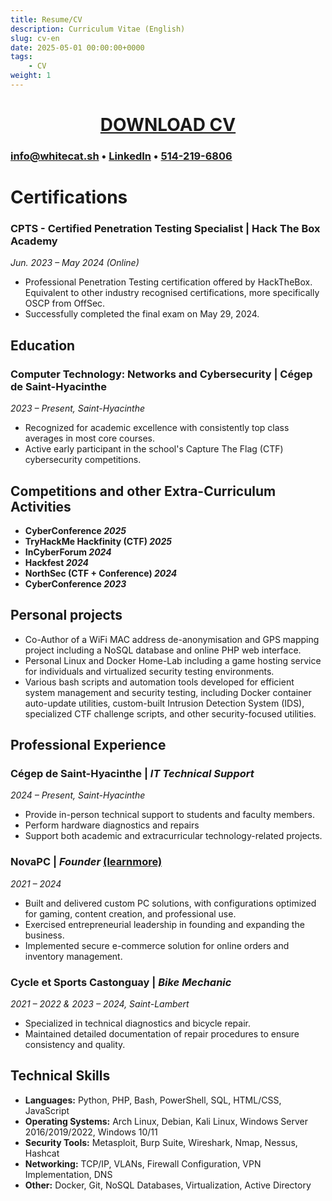 ```yaml
---
title: Resume/CV
description: Curriculum Vitae (English)
slug: cv-en
date: 2025-05-01 00:00:00+0000
tags:
    - CV
weight: 1
---
```

<div style="text-align: center;">

# [DOWNLOAD CV](CV-Charles_Mclean-2025-EN.pdf)

</div>

### [info@whitecat.sh](mailto:info@whitecat.sh) • [LinkedIn](https://www.linkedin.com/in/charlesmcleansec/) • [514-219-6806](tel:+1-514-219-6806)

# **Certifications**

### **CPTS - Certified Penetration Testing Specialist** | Hack The Box Academy
*Jun. 2023 – May 2024 (Online)*
- Professional Penetration Testing certification offered by HackTheBox. Equivalent to other industry recognised certifications, more specifically OSCP from OffSec.
- Successfully completed the final exam on May 29, 2024.

## **Education**

### **Computer Technology: Networks and Cybersecurity** | Cégep de Saint-Hyacinthe
*2023 – Present, Saint-Hyacinthe*
- Recognized for academic excellence with consistently top class averages in most core courses.
- Active early participant in the school's Capture The Flag (CTF) cybersecurity competitions.

## **Competitions and other Extra-Curriculum Activities**

- **CyberConference *2025***
- **TryHackMe Hackfinity (CTF) *2025***
- **InCyberForum *2024***
- **Hackfest *2024***
- **NorthSec (CTF + Conference) *2024***
- **CyberConference *2023***

## **Personal projects**

- Co-Author of a WiFi MAC address de-anonymisation and GPS mapping project including a NoSQL database and online PHP web interface.
- Personal Linux and Docker Home-Lab including a game hosting service for individuals and virtualized security testing environments.
- Various bash scripts and automation tools developed for efficient system management and security testing, including Docker container auto-update utilities, custom-built Intrusion Detection System (IDS), specialized CTF challenge scripts, and other security-focused utilities.

## **Professional Experience**

### **Cégep de Saint-Hyacinthe** | *IT Technical Support*  
*2024 – Present, Saint-Hyacinthe*
- Provide in-person technical support to students and faculty members.
- Perform hardware diagnostics and repairs 
- Support both academic and extracurricular technology-related projects.

### **NovaPC** | *Founder* [(learnmore)](https://whitecat.sh/p/nova-pc/)
*2021 – 2024*
- Built and delivered custom PC solutions, with configurations optimized for gaming, content creation, and professional use.
- Exercised entrepreneurial leadership in founding and expanding the business.
- Implemented secure e-commerce solution for online orders and inventory management.

### **Cycle et Sports Castonguay** | *Bike Mechanic* 
*2021 – 2022 & 2023 – 2024, Saint-Lambert*  
- Specialized in technical diagnostics and bicycle repair.
- Maintained detailed documentation of repair procedures to ensure consistency and quality.

## **Technical Skills**

- **Languages:** Python, PHP, Bash, PowerShell, SQL, HTML/CSS, JavaScript
- **Operating Systems:** Arch Linux, Debian, Kali Linux, Windows Server 2016/2019/2022, Windows 10/11
- **Security Tools:** Metasploit, Burp Suite, Wireshark, Nmap, Nessus, Hashcat
- **Networking:** TCP/IP, VLANs, Firewall Configuration, VPN Implementation, DNS
- **Other:** Docker, Git, NoSQL Databases, Virtualization, Active Directory